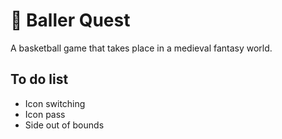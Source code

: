 # 🏀 Baller Quest

A basketball game that takes place in a medieval fantasy world.

## To do list

- Icon switching
- Icon pass
- Side out of bounds
